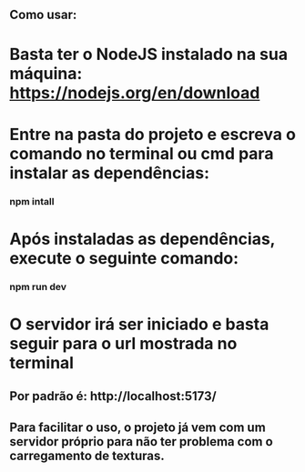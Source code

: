 ## Como usar:

# Basta ter o NodeJS instalado na sua máquina: https://nodejs.org/en/download

# Entre na pasta do projeto e escreva o comando no terminal ou cmd para instalar as dependências:

### npm intall

# Após instaladas as dependências, execute o seguinte comando:

### npm run dev

# O servidor irá ser iniciado e basta seguir para o url mostrada no terminal

## Por padrão é: http://localhost:5173/

## Para facilitar o uso, o projeto já vem com um servidor próprio para não ter problema com o carregamento de texturas.
